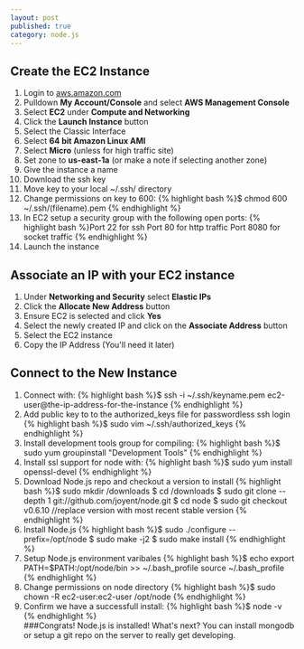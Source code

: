 ```yaml
---
layout: post
published: true
category: node.js
---
```


## Create the EC2 Instance

1. Login to [aws.amazon.com](http://aws.amazon.com/)
2. Pulldown **My Account/Console** and select **AWS Management Console**
3. Select **EC2** under **Compute and Networking**
4. Click the **Launch Instance** button
5. Select the Classic Interface
6. Select **64 bit Amazon Linux AMI**
7. Select **Micro** (unless for high traffic site)
8. Set zone to **us-east-1a** (or make a note if selecting another zone)
9. Give the instance a name
10. Download the ssh key
11. Move key to your local ~/.ssh/ directory
12. Change permissions on key to 600: 
	{% highlight bash %}$ chmod 600 ~/.ssh/(filename).pem
    {% endhighlight %}
13. In EC2 setup a security group with the following open ports:
	{% highlight bash %}Port 22 for ssh
    Port 80 for http traffic
    Port 8080 for socket traffic
    {% endhighlight %}
14. Launch the instance

## Associate an IP with your EC2 instance

1. Under **Networking and Security** select **Elastic IPs**
2. Click the **Allocate New Address** button
3. Ensure EC2 is selected and click **Yes**
4. Select the newly created IP and click on the **Associate Address** button
5. Select the EC2 instance
6. Copy the IP Address (You'll need it later)

## Connect to the New Instance

1. Connect with:
    {% highlight bash %}$ ssh -i ~/.ssh/keyname.pem ec2-user@the-ip-address-for-the-instance
    {% endhighlight %}
2. Add public key to to the authorized_keys file for passwordless ssh login 
    {% highlight bash %}$ sudo vim ~/.ssh/authorized_keys
    {% endhighlight %}    
3. Install development tools group for compiling:
	{% highlight bash %}$ sudo yum groupinstall "Development Tools"
    {% endhighlight %} 
4. Install ssl support for node with: 
	{% highlight bash %}$ sudo yum install openssl-devel
    {% endhighlight %} 
5. Download Node.js repo and checkout a version to install
	{% highlight bash %}$ sudo mkdir /downloads
	$ cd /downloads
	$ sudo git clone --depth 1 git://github.com/joyent/node.git
	$ cd node
	$ sudo git checkout v0.6.10 //replace version with most recent stable version
	{% endhighlight %}
6.  Install Node.js
    {% highlight bash %}$ sudo ./configure --prefix=/opt/node
	$ sudo make -j2
	$ sudo make install
	{% endhighlight %}
7.	Setup Node.js environment varibales
    {% highlight bash %}$ echo export PATH=$PATH:/opt/node/bin >> ~/.bash_profile
	source ~/.bash_profile
	{% endhighlight %}   
8.  Change permissions on node directory
    {% highlight bash %}$ sudo chown -R ec2-user:ec2-user /opt/node
	{% endhighlight %}   
9.  Confirm we have a successfull install:
    {% highlight bash %}$ node -v
	{% endhighlight %}   
###Congrats!  Node.js is installed!  What's next?  You can install mongodb or setup a git repo on the server to really get developing.